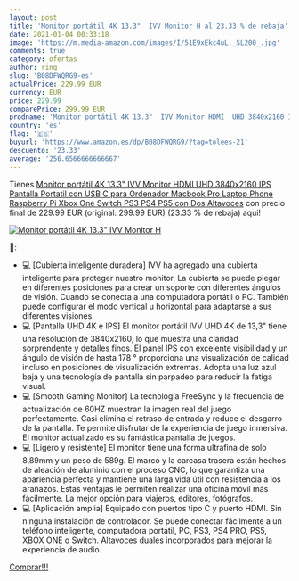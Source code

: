 ```yaml
---
layout: post
title: 'Monitor portátil 4K 13.3"  IVV Monitor H al 23.33 % de rebaja'
date: 2021-01-04 00:33:18
image: 'https://m.media-amazon.com/images/I/51E9xEkc4uL._SL200_.jpg'
comments: true
category: ofertas
author: ring
slug: 'B08DFWQRG9-es'
actualPrice: 229.99 EUR
currency: EUR
price: 229.99
comparePrice: 299.99 EUR
prodname: 'Monitor portátil 4K 13.3"  IVV Monitor HDMI  UHD 3840x2160 IPS Pantalla Portatil con USB C  para Ordenador  Macbook Pro  Laptop  Phone  Raspberry Pi  Xbox One Switch PS3 PS4 PS5  con Dos Altavoces'
country: 'es'
flag: '🇪🇸'
buyurl: 'https://www.amazon.es/dp/B08DFWQRG9/?tag=tolees-21'
descuento: '23.33'
average: '256.6566666666667'
---
```


Tienes [Monitor portátil 4K 13.3"  IVV Monitor HDMI  UHD 3840x2160 IPS Pantalla Portatil con USB C  para Ordenador  Macbook Pro  Laptop  Phone  Raspberry Pi  Xbox One Switch PS3 PS4 PS5  con Dos Altavoces](https://www.amazon.es/dp/B08DFWQRG9/?tag=tolees-21) con precio final de  229.99 EUR (original: 299.99 EUR) (23.33 %  de rebaja) aqui!

[![Monitor portátil 4K 13.3"  IVV Monitor H](https://m.media-amazon.com/images/I/51E9xEkc4uL._SL200_.jpg)](https://www.amazon.es/dp/B08DFWQRG9/?tag=tolees-21)

🔎:

- 💻 [Cubierta inteligente duradera] IVV ha agregado una cubierta inteligente para proteger nuestro monitor. La cubierta se puede plegar en diferentes posiciones para crear un soporte con diferentes ángulos de visión. Cuando se conecta a una computadora portátil o PC. También puede configurar el modo vertical u horizontal para adaptarse a sus diferentes visiones.
- 💻 [Pantalla UHD 4K e IPS] El monitor portátil IVV UHD 4K de 13,3" tiene una resolución de 3840x2160, lo que muestra una claridad sorprendente y detalles finos. El panel IPS con excelente visibilidad y un ángulo de visión de hasta 178 ° proporciona una visualización de calidad incluso en posiciones de visualización extremas. Adopta una luz azul baja y una tecnología de pantalla sin parpadeo para reducir la fatiga visual.
- 💻 [Smooth Gaming Monitor] La tecnología FreeSync y la frecuencia de actualización de 60HZ muestran la imagen real del juego perfectamente. Casi elimina el retraso de entrada y reduce el desgarro de la pantalla. Te permite disfrutar de la experiencia de juego inmersiva. El monitor actualizado es su fantástica pantalla de juegos.
- 💻 [Ligero y resistente] El monitor tiene una forma ultrafina de solo 8,89mm y un peso de 589g. El marco y la carcasa trasera están hechos de aleación de aluminio con el proceso CNC, lo que garantiza una apariencia perfecta y mantiene una larga vida útil con resistencia a los arañazos. Estas ventajas le permiten realizar una oficina móvil más fácilmente. La mejor opción para viajeros, editores, fotógrafos.
- 💻 [Aplicación amplia] Equipado con puertos tipo C y puerto HDMI. Sin ninguna instalación de controlador. Se puede conectar fácilmente a un teléfono inteligente, computadora portátil, PC, PS3, PS4 PRO, PS5, XBOX ONE o Switch. Altavoces duales incorporados para mejorar la experiencia de audio.

[Comprar!!!](https://www.amazon.es/dp/B08DFWQRG9/?tag=tolees-21)

